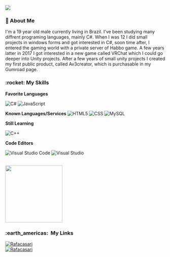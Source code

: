 
![](https://komarev.com/ghpvc/?username=rafacasari&color=006bed)

<h3>📝&nbsp;About Me</h3>

I'm a 19 year old male currently living in Brazil. I've been studying many diffrent programing languages, mainly C#. When I was 12 I did small projects in windows forms and got interested in C#, soon time after, I entered the gaming world with a private server of Habbo game. A few years latter in 2017 I got interested in a new game called VRChat which I could go deeper into Unity projects. After a few years of small unity projects I created my first public product, called Av3creator, which is purchasable in my Gumroad page.


<h3>:rocket:&nbsp;My Skills </h3>

**Favorite Languages**

  ![C#](https://img.shields.io/badge/-C%23-333333?style=flat&logo=Csharp&logoColor=00599C)
  ![JavaScript](https://img.shields.io/badge/-JavaScript-333333?style=flat&logo=javascript)

**Known Languages/Services**
  ![HTML5](https://img.shields.io/badge/-HTML5-333333?style=flat&logo=HTML5)
  ![CSS](https://img.shields.io/badge/-CSS-333333?style=flat&logo=CSS3&logoColor=1572B6)
  ![MySQL](https://img.shields.io/badge/-MySQL-333333?style=flat&logo=mysql)
  
**Still Learning**

  ![C++](https://img.shields.io/badge/-C++-333333?style=flat&logo=C%2B%2B&logoColor=00599C)


**Code Editors**

  ![Visual Studio Code](https://img.shields.io/badge/-Visual%20Studio%20Code-333333?style=flat&logo=visual-studio-code&logoColor=007ACC)
  ![Visual Studio](https://img.shields.io/badge/-Visual%20Studio-333333?style=flat&logo=visual-studio&logoColor=007ACC)


<br/>

<a href="https://github.com/Rafacasari">
  <img height="180em" src="https://github-readme-stats.vercel.app/api?username=Rafacasari&theme=dark&show_icons=true" />
</a>

<br/>

<h3> :earth_americas: &nbsp;My Links </h3> 

[![Rafacasari](https://img.shields.io/github/followers/rafacasari?label=follow&style=social)](https://github.com/Rafacasari)<br/>
[![Rafacasari](https://img.shields.io/twitter/follow/rafacasari?style=social)](https://twitter.com/rafacasari)
